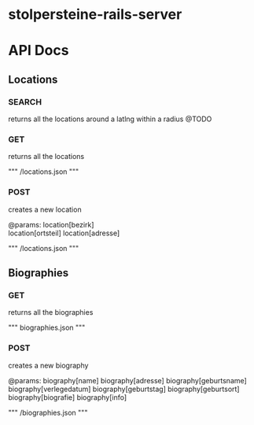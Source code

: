 stolpersteine-rails-server
==========================

# API Docs

## Locations

### SEARCH
returns all the locations around a latlng within a radius
@TODO



### GET
returns all the locations

"""
/locations.json
"""

### POST
creates a new location

@params: 
location[bezirk]<br>
  location[ortsteil]
  location[adresse]
  
"""
/locations.json
"""



## Biographies

### GET
returns all the biographies

"""
biographies.json
"""


### POST
creates a new biography

@params: 
  biography[name]
  biography[adresse]
  biography[geburtsname]
  biography[verlegedatum]
  biography[geburtstag]
  biography[geburtsort]
  biography[biografie]
  biography[info]
  
"""
/biographies.json
"""
